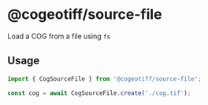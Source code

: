 # @cogeotiff/source-file


Load a COG from a file using `fs`

## Usage

```javascript
import { CogSourceFile } from '@cogeotiff/source-file';

const cog = await CogSourceFile.create('./cog.tif');
```
